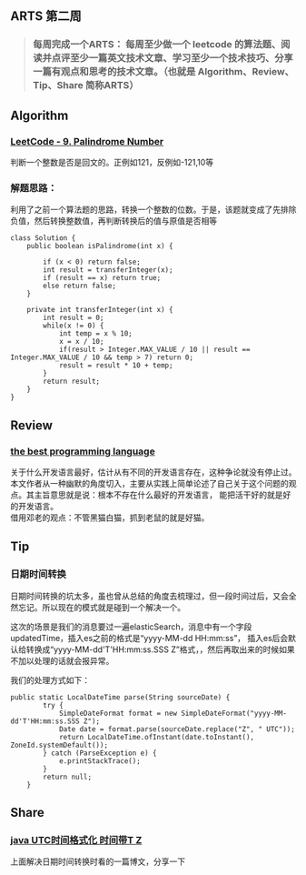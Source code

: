 ## ARTS 第二周

> ### 每周完成一个ARTS： 每周至少做一个 leetcode 的算法题、阅读并点评至少一篇英文技术文章、学习至少一个技术技巧、分享一篇有观点和思考的技术文章。（也就是 Algorithm、Review、Tip、Share 简称ARTS）  

## Algorithm
### [LeetCode - 9. Palindrome Number](https://leetcode.com/problems/palindrome-number/)
判断一个整数是否是回文的。正例如121，反例如-121,10等 

### 解题思路：  
利用了之前一个算法题的思路，转换一个整数的位数。于是，该题就变成了先排除负值，然后转换整数值，再判断转换后的值与原值是否相等
```
class Solution {
    public boolean isPalindrome(int x) {
        
        if (x < 0) return false;
        int result = transferInteger(x);
        if (result == x) return true;
        else return false;
    }
    
    private int transferInteger(int x) {
        int result = 0;
        while(x != 0) {
            int temp = x % 10;
            x = x / 10;
            if(result > Integer.MAX_VALUE / 10 || result == Integer.MAX_VALUE / 10 && temp > 7) return 0;
            result = result * 10 + temp;
        }
        return result;
    }
}
```  


## Review
### [the best programming language](http://coding-geek.com/the-best-programming-language/)
关于什么开发语言最好，估计从有不同的开发语言存在，这种争论就没有停止过。  
本文作者从一种幽默的角度切入，主要从实践上简单论述了自己关于这个问题的观点。其主旨意思就是说：根本不存在什么最好的开发语言，
能把活干好的就是好的开发语言。  
借用邓老的观点：不管黑猫白猫，抓到老鼠的就是好猫。


## Tip
### 日期时间转换
日期时间转换的坑太多，虽也曾从总结的角度去梳理过，但一段时间过后，又会全然忘记。所以现在的模式就是碰到一个解决一个。 
 
这次的场景是我们的消息要过一遍elasticSearch，消息中有一个字段updatedTime，插入es之前的格式是“yyyy-MM-dd HH:mm:ss”，
插入es后会默认给转换成“yyyy-MM-dd'T'HH:mm:ss.SSS Z”格式，，然后再取出来的时候如果不加以处理的话就会报异常。  

我们的处理方式如下：

```
public static LocalDateTime parse(String sourceDate) {
        try {
            SimpleDateFormat format = new SimpleDateFormat("yyyy-MM-dd'T'HH:mm:ss.SSS Z");
            Date date = format.parse(sourceDate.replace("Z", " UTC"));
            return LocalDateTime.ofInstant(date.toInstant(), ZoneId.systemDefault());
        } catch (ParseException e) {
            e.printStackTrace();
        }
        return null;
    }
```

## Share
### [java UTC时间格式化 时间带T Z](http://www.weizhixi.com/user/index/article/id/70.html)
上面解决日期时间转换时看的一篇博文，分享一下
